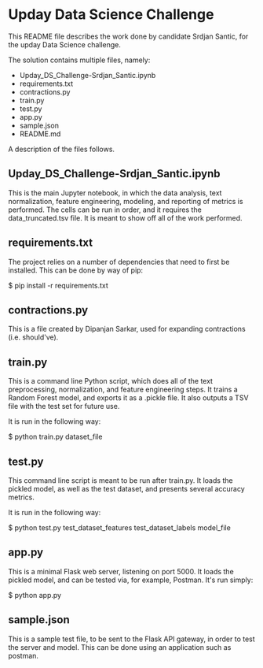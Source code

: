 Upday Data Science Challenge
============================

This README file describes the work done by candidate Srdjan Santic, for the upday Data Science challenge.

The solution contains multiple files, namely:

* Upday_DS_Challenge-Srdjan_Santic.ipynb
* requirements.txt
* contractions.py
* train.py
* test.py
* app.py
* sample.json
* README.md

A description of the files follows.


Upday_DS_Challenge-Srdjan_Santic.ipynb
--------------------------------------

This is the main Jupyter notebook, in which the data analysis, text normalization, feature engineering,
modeling, and reporting of metrics is performed. The cells can be run in order, and it requires the
data_truncated.tsv file. It is meant to show off all of the work performed.


requirements.txt
----------------

The project relies on a number of dependencies that need to first be installed. This can be done by way of pip:

$ pip install -r requirements.txt


contractions.py
---------------

This is a file created by Dipanjan Sarkar, used for expanding contractions (i.e. should've).


train.py
--------

This is a command line Python script, which does all of the text preprocessing, normalization, and feature engineering
steps. It trains a Random Forest model, and exports it as a .pickle file. It also outputs a TSV file with the test set
for future use.

It is run in the following way:

$ python train.py dataset_file


test.py
-------

This command line script is meant to be run after train.py. It loads the pickled model, as well as the test dataset,
and presents several accuracy metrics.

It is run in the following way:

$ python test.py test_dataset_features test_dataset_labels model_file


app.py
------

This is a minimal Flask web server, listening on port 5000. It loads the pickled model, and can be tested via,
for example, Postman. It's run simply:

$ python app.py


sample.json
-----------

This is a sample test file, to be sent to the Flask API gateway, in order to test the server and model. This can be done
using an application such as postman.

